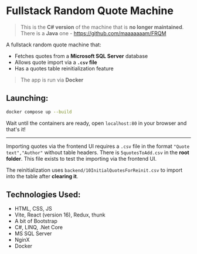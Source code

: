 # Fullstack Random Quote Machine
> This is the **C# version** of the machine that is **no longer maintained**. There is a **Java** one - https://github.com/maaaaaaam/FRQM

A fullstack random quote machine that:

* Fetches quotes from a **Microsoft SQL Server** database
* Allows quote import via a **`.csv` file**
* Has a quotes table reinitialization feature
>The app is run via **Docker**

## Launching:

```bash
docker compose up --build
```
Wait until the containers are ready, open `localhost:80` in your browser and that's it!

---

Importing quotes via the frontend UI requires a `.csv` file in the format `"Quote text","Author"` without table headers. There is `5quotesToAdd.csv` in the **root folder**. This file exists to test the importing via the frontend UI.

The reinitialization uses `backend/10InitialQuotesForReinit.csv` to import into the table after **clearing it**.

## Technologies Used:
- HTML, CSS, JS
- Vite, React (version 16), Redux, thunk
- A bit of Bootstrap
- C#, LINQ, .Net Core
- MS SQL Server
- NginX
- Docker